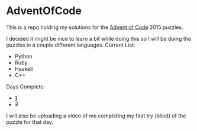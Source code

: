 # AdventOfCode


This is a repo holding my solutions for the [Advent of Code](http://adventofcode.com) 2015 puzzles. 

I decided it might be nice to learn a bit while doing this so I will be doing the puzzles in a couple different languages.
Current List:
* Python 
* Ruby 
* Haskell
* C++

Days Complete:
* [~~1~~](https://www.youtube.com/watch?v=XsacUAM8Q1w)
* ~~2~~

I will also be uploading a video of me completing my first try (blind) of the puzzle for that day. 
